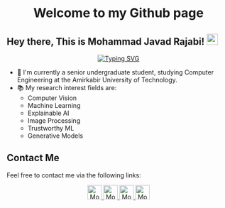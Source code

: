 <div align="center">
    <h1>Welcome to my Github page</h1>
</div>

## Hey there, This is Mohammad Javad Rajabi! <img src="https://media.giphy.com/media/hvRJCLFzcasrR4ia7z/giphy.gif" width="25px"> 

<div align="center">
  
[![Typing SVG](https://readme-typing-svg.herokuapp.com?font=Fira+Code&duration=3500&pause=500&center=true&vCenter=true&width=435&lines=BSC.+of+Computer+Engineering;Amirkabir+University+of+Technology;AI+%26+ML+Enthusiast)](https://github.com/rajabi2001)    
</div>

- 🏫 I'm currently a senior undergraduate student, studying Computer Engineering at the Amirkabir University of Technology.
- 📚 My research interest fields are:
  - Computer Vision
  - Machine Learning
  - Explainable AI
  - Image Processing
  - Trustworthy ML
  - Generative Models

## Contact Me

Feel free to contact me via the following links:

<div align="center">
        <a href="https://www.linkedin.com/in/rajabi2001/">
            <img alt="Mohammad Javad Rajabi's LinkedIn" width="32px" src="https://img.icons8.com/fluency/344/linkedin.png" />
        </a>
        <a href="mailto:mj.rajabi2001@gmail.com">
            <img alt="Mohammad Javad Rajabi's Email" width="32px" src="https://img.icons8.com/color/344/apple-mail.png" />
        </a>
        <a href="https://www.instagram.com/rajabi2001/">
            <img alt="Mohammad Javad Rajabi's instagram account" src="https://img.icons8.com/fluency/50/000000/instagram-new.png" width=32/>
        </a>
        <a href="https://rajabi2001.github.io/">
            <img alt="Mohammad Javad Rajabi's personal webpage" src="https://img.icons8.com/fluency/50/000000/resume-website.png" width=32/>
        </a>
</div>

